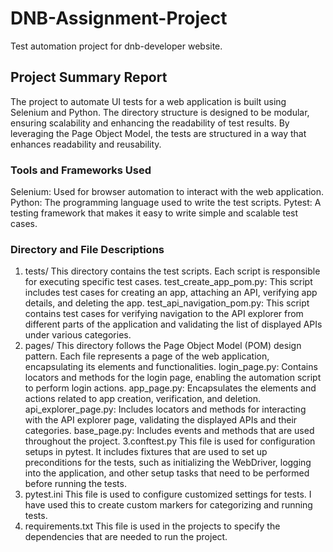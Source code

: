 # DNB-Assignment-Project
Test automation project for dnb-developer website.

## Project Summary Report
The project to automate UI tests for a web application is built using Selenium and Python. The directory structure is designed to be modular, ensuring scalability and enhancing the readability of test results. By leveraging the Page Object Model, the tests are structured in a way that enhances readability and reusability.

### Tools and Frameworks Used
Selenium: Used for browser automation to interact with the web application.
Python: The programming language used to write the test scripts.
Pytest: A testing framework that makes it easy to write simple and scalable test cases.

### Directory and File Descriptions
1. tests/
This directory contains the test scripts. Each script is responsible for executing specific test cases.
test_create_app_pom.py: This script includes test cases for creating an app, attaching an API, verifying app details, and deleting the app.
test_api_navigation_pom.py: This script contains test cases for verifying navigation to the API explorer from different parts of the application and validating the list of displayed APIs under various categories.
2. pages/
This directory follows the Page Object Model (POM) design pattern. Each file represents a page of the web application, encapsulating its elements and functionalities.
login_page.py: Contains locators and methods for the login page, enabling the automation script to perform login actions.
app_page.py: Encapsulates the elements and actions related to app creation, verification, and deletion.
api_explorer_page.py: Includes locators and methods for interacting with the API explorer page, validating the displayed APIs and their categories.
base_page.py: Includes events and methods that are used throughout the project.
3.conftest.py
This file is used for configuration setups in pytest. It includes fixtures that are used to set up preconditions for the tests, such as initializing the WebDriver, logging into the application, and other setup tasks that need to be performed before running the tests.
4. pytest.ini
This file is used to configure customized settings for tests. I have used this to create custom markers for categorizing and running tests.
5. requirements.txt
This file is used in the projects to specify the dependencies that are needed to run the project.
